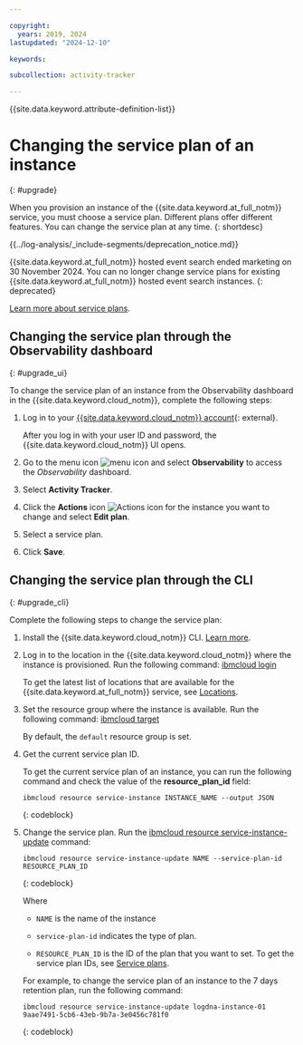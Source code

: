 ```yaml
---

copyright:
  years: 2019, 2024
lastupdated: "2024-12-10"

keywords:

subcollection: activity-tracker

---
```


{{site.data.keyword.attribute-definition-list}}


# Changing the service plan of an instance
{: #upgrade}

When you provision an instance of the {{site.data.keyword.at_full_notm}} service, you must choose a service plan. Different plans offer different features. You can change the service plan at any time.
{: shortdesc}


{{../log-analysis/_include-segments/deprecation_notice.md}}

{{site.data.keyword.at_full_notm}} hosted event search ended marketing on 30 November 2024. You can no longer change service plans for existing {{site.data.keyword.at_full_notm}} hosted event search instances.
{: deprecated}

[Learn more about service plans](/docs/activity-tracker?topic=activity-tracker-service_plan).

## Changing the service plan through the Observability dashboard
{: #upgrade_ui}

To change the service plan of an instance from the Observability dashboard in the {{site.data.keyword.cloud_notm}}, complete the following steps:

1. Log in to your [{{site.data.keyword.cloud_notm}} account](https://cloud.ibm.com/login){: external}.

   After you log in with your user ID and password, the {{site.data.keyword.cloud_notm}} UI opens.

2. Go to the menu icon ![menu icon](../icons/icon_hamburger.svg) and select **Observability** to access the *Observability* dashboard.

3. Select **Activity Tracker**.

4. Click the **Actions** icon ![Actions icon](../icons/action-menu-icon.svg) for the instance you want to change and select **Edit plan**.

5. Select a service plan.

6. Click **Save**.

## Changing the service plan through the CLI
{: #upgrade_cli}

Complete the following steps to change the service plan:

1. Install the {{site.data.keyword.cloud_notm}} CLI. [Learn more](/docs/cli?topic=cli-getting-started).

2. Log in to the location in the {{site.data.keyword.cloud_notm}} where the instance is provisioned. Run the following command: [ibmcloud login](/docs/cli?topic=cli-ibmcloud_cli#ibmcloud_login)

   To get the latest list of locations that are available for the {{site.data.keyword.at_full_notm}} service, see [Locations](/docs/services/activity-tracker?topic=activity-tracker-regions).

3. Set the resource group where the instance is available. Run the following command: [ibmcloud target](/docs/cli?topic=cli-ibmcloud_cli#ibmcloud_target)

   By default, the `default` resource group is set.

4. Get the current service plan ID.

   To get the current service plan of an instance, you can run the following command and check the value of the **resource_plan_id** field:

   ```text
   ibmcloud resource service-instance INSTANCE_NAME --output JSON
   ```
   {: codeblock}

5. Change the service plan. Run the [ibmcloud resource service-instance-update](/docs/cli?topic=cli-ibmcloud_commands_resource#ibmcloud_resource_service_instance_update) command:

   ```text
   ibmcloud resource service-instance-update NAME --service-plan-id RESOURCE_PLAN_ID
   ```
   {: codeblock}

   Where

   * `NAME` is the name of the instance

   * `service-plan-id` indicates the type of plan.

   * `RESOURCE_PLAN_ID` is the ID of the plan that you want to set. To get the service plan IDs, see [Service plans](/docs/activity-tracker?topic=activity-tracker-service_plan).


   For example, to change the service plan of an instance to the 7 days retention plan, run the following command:

   ```text
   ibmcloud resource service-instance-update logdna-instance-01 9aae7491-5cb6-43eb-9b7a-3e0456c781f0
   ```
   {: codeblock}

